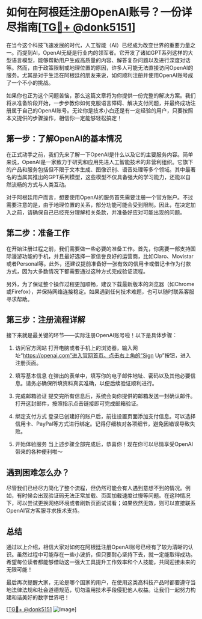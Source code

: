 # 如何在阿根廷注册OpenAI账号？一份详尽指南[[TG💪+ @donk5151](https://t.me/s/donk5151)]

在当今这个科技飞速发展的时代，人工智能（AI）已经成为改变世界的重要力量之一。而提到AI，OpenAI无疑是行业内的领军者。它开发了诸如GPT系列这样的大型语言模型，能够帮助用户生成高质量的内容、解答复杂问题以及进行深度对话等。然而，由于政策限制或地理位置的原因，许多人可能无法直接访问OpenAI的服务。尤其是对于生活在阿根廷的朋友来说，如何顺利注册并使用OpenAI账号成了一个不小的挑战。

如果你也正为这个问题苦恼，那么这篇文章将为你提供一份完整的解决方案。我们将从准备阶段开始，一步步教你如何克服语言障碍、解决支付问题，并最终成功注册属于自己的OpenAI账号。无论你是技术小白还是有一定经验的用户，只要按照本文提供的步骤操作，相信你一定能够轻松搞定！

## 第一步：了解OpenAI的基本情况

在正式动手之前，我们先来了解一下OpenAI是什么以及它的主要服务内容。简单来说，OpenAI是一家致力于研究和应用先进人工智能技术的非营利组织。它旗下的产品和服务包括但不限于文本生成、图像识别、语音处理等多个领域。其中最著名的当属其推出的GPT系列模型，这些模型不仅具备强大的学习能力，还能以自然流畅的方式与人类互动。

对于阿根廷用户而言，想要使用OpenAI的服务首先需要注册一个官方账户。不过需要注意的是，由于地理位置的关系，部分功能可能会受到限制。因此，在决定加入之前，请确保自己已经充分理解相关条款，并准备好应对可能出现的问题。

## 第二步：准备工作

在开始注册过程之前，我们需要做一些必要的准备工作。首先，你需要一部支持国际漫游功能的手机，并且最好选择一家信誉良好的运营商，比如Claro、Movistar或者Personal等。此外，还建议提前准备好一张有效的信用卡或借记卡作为付款方式，因为大多数情况下都需要通过这种方式完成验证流程。

另外，为了保证整个操作过程更加顺畅，建议下载最新版本的浏览器（如Chrome或Firefox），并保持网络连接稳定。如果遇到任何技术难题，也可以随时联系客服寻求帮助。

## 第三步：注册流程详解

接下来就是最关键的环节——实际注册OpenAI账号啦！以下是具体步骤：

1. 访问官方网站
   打开电脑或者手机上的浏览器，输入网址“https://openai.com”进入官网首页。点击右上角的“Sign Up”按钮，进入注册页面。

2. 填写基本信息
   在弹出的表单中，填写你的电子邮件地址、密码以及其他必要信息。请务必确保所填资料真实准确，以便后续验证顺利进行。

3. 完成邮箱验证
   提交完所有信息后，系统会向你提供的邮箱发送一封确认邮件。打开这封邮件，按照指示点击链接即可完成邮箱验证。

4. 绑定支付方式
   登录已创建好的账户后，前往设置页面添加支付信息。可以选择信用卡、PayPal等方式进行绑定。记得仔细核对各项细节，避免因错误导致失败。

5. 开始体验服务
   当上述步骤全部完成后，恭喜你！现在你可以尽情享受OpenAI带来的各种便利啦～

## 遇到困难怎么办？

尽管我们已经尽力简化了整个流程，但仍然可能会有人遇到意想不到的情况。例如，有时候会出现验证码无法正常加载、页面加载速度过慢等问题。在这种情况下，可以尝试更换网络环境或者刷新页面试试看；如果依然无效，则可以直接联系OpenAI官方客服寻求技术支持。

## 总结

通过以上介绍，相信大家对如何在阿根廷注册OpenAI账号已经有了较为清晰的认识。虽然过程中可能存在一些小波折，但只要耐心坚持下去，就一定能取得成功。希望每位读者都能够借助这一强大工具提升工作效率和个人技能，共同迎接未来的无限可能！

最后再次提醒大家，无论是哪个国家的用户，在使用这类高科技产品时都要遵守当地法律法规和社会道德规范，切勿滥用技术手段侵犯他人权益。让我们一起努力构建和谐美好的数字世界吧！

[[TG💪+ @donk5151](https://t.me/s/donk5151) ![Image](https://i.postimg.cc/rwNCRYN7/Snipaste-2025-04-30-17-27-05.png)]